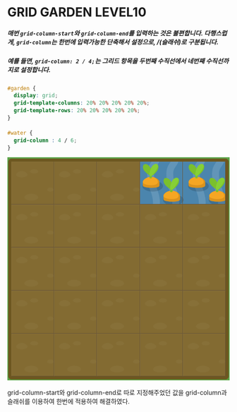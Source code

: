 # GRID GARDEN LEVEL10

##### 매번 `grid-column-start`와 `grid-column-end`를 입력하는 것은 불편합니다. 다행스럽게, `grid-column`는 한번에 입력가능한 단축해서 설정으로, /(슬래쉬)로 구분됩니다.

##### 예를 들면, `grid-column: 2 / 4;`는 그리드 항목을 두번째 수직선에서 네번째 수직선까지로 설정합니다.

```css
#garden {
  display: grid;
  grid-template-columns: 20% 20% 20% 20% 20%;
  grid-template-rows: 20% 20% 20% 20% 20%;
}

#water {
  grid-column : 4 / 6;
}
```

![level10](./assets/level10.png)

grid-column-start와 grid-column-end로 따로 지정해주었던 값을 grid-column과 슬래쉬를 이용하여 한번에 적용하여 해결하였다.

